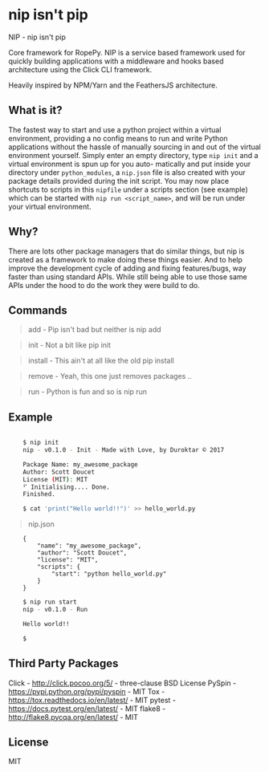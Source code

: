 nip isn't pip
=============

  NIP - nip isn't pip

Core framework for RopePy. NIP is a service based framework
used for quickly building applications with a middleware
and hooks based architecture using the Click CLI framework.

Heavily inspired by NPM/Yarn and the FeathersJS architecture.


What is it?
-----------

The fastest way to start and use a python project within a virtual
environment, providing a no config means to run and write Python
applications without the hassle of manually sourcing in and out
of the virtual environment yourself. Simply enter an empty directory,
type `nip init` and a virtual environment is spun up for you auto-
matically and put inside your directory under `python_modules`, a
`nip.json` file is also created with your package details provided
during the init script. You may now place shortcuts to scripts in
this `nipfile` under a scripts section (see example) which can be
started with `nip run <script_name>`, and will be run under your
virtual environment.


Why?
----

There are lots other package managers that do similar things, but
nip is created as a framework to make doing these things easier.
And to help improve the development cycle of adding and fixing
features/bugs, way faster than using standard APIs. While still
being able to use those same APIs under the hood to do the work
they were build to do.


Commands
--------

  > add -     Pip isn't bad but neither is nip add

  > init -    Not a bit like pip init

  > install - This ain't at all like the old pip install

  > remove -  Yeah, this one just removes packages ..

  > run -     Python is fun and so is nip run

Example
-------

```sh

    $ nip init
    nip - v0.1.0 - Init - Made with Love, by Duroktar © 2017

    Package Name: my_awesome_package
    Author: Scott Doucet
    License (MIT): MIT
    ⠋ Initialising.... Done.
    Finished.

    $ cat 'print("Hello world!!")' >> hello_world.py
```

> nip.json

```
    {
        "name": "my_awesome_package",
        "author": "Scott Doucet",
        "license": "MIT",
        "scripts": {
            "start": "python hello_world.py"
        }
    }
```

```sh
    $ nip run start
    nip - v0.1.0 - Run

    Hello world!!

    $
```


Third Party Packages
--------------------

Click - http://click.pocoo.org/5/ - three-clause BSD License
PySpin - https://pypi.python.org/pypi/pyspin - MIT
Tox - https://tox.readthedocs.io/en/latest/ - MIT
pytest - https://docs.pytest.org/en/latest/ - MIT
flake8 - http://flake8.pycqa.org/en/latest/ - MIT

License
-------

MIT
